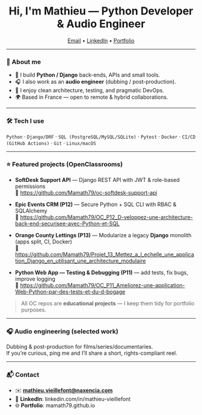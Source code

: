 <!-- Profile README for github.com/Mamath79 -->

<h1 align="center">Hi, I'm Mathieu — Python Developer & Audio Engineer</h1>

<p align="center">
  <a href="mailto:mathieu.vieillefont@gmail.com">Email</a> •
  <a href="https://www.linkedin.com/in/mathieu-vieillefont/">LinkedIn</a> •
  <a href="https://mamath79.github.io">Portfolio</a>
</p>

---

### 👋 About me
- 🔭 I build **Python / Django** back-ends, APIs and small tools.
- 🎧 I also work as an **audio engineer** (dubbing / post-production).
- 🧩 I enjoy clean architecture, testing, and pragmatic DevOps.
- 🌍 Based in France — open to remote & hybrid collaborations.

---

### 🛠️ Tech I use
`Python` · `Django/DRF` · `SQL (PostgreSQL/MySQL/SQLite)` · `Pytest` · `Docker` · `CI/CD (GitHub Actions)` · `Git` · `Linux/macOS`

<!-- Optional badges (uncomment if you like the visual style)
<p>
  <img src="https://img.shields.io/badge/Python-3.x-blue?logo=python" />
  <img src="https://img.shields.io/badge/Django-4.x-092E20?logo=django" />
  <img src="https://img.shields.io/badge/DRF-API-red" />
  <img src="https://img.shields.io/badge/Pytest-tested-green?logo=pytest" />
  <img src="https://img.shields.io/badge/Docker-ready-2496ED?logo=docker" />
</p>
-->

---

### ⭐ Featured projects (OpenClassrooms)
- **SoftDesk Support API** — Django REST API with JWT & role-based permissions  
  🔗 https://github.com/Mamath79/oc-softdesk-support-api

- **Epic Events CRM (P12)** — Secure Python + SQL CLI with RBAC & SQLAlchemy  
  🔗 https://github.com/Mamath79/OC_P12_D-veloppez-une-architecture-back-end-securisee-avec-Python-et-SQL

- **Orange County Lettings (P13)** — Modularize a legacy **Django** monolith (apps split, CI, Docker)  
  🔗 https://github.com/Mamath79/Projet_13_Mettez_a_l_echelle_une_application_Django_en_utilisant_une_architecture_modulaire

- **Python Web App — Testing & Debugging (P11)** — add tests, fix bugs, improve logging  
  🔗 https://github.com/Mamath79/OC_P11_Ameliorez-une-application-Web-Python-par-des-tests-et-du-d-bogage

> All OC repos are **educational projects** — I keep them tidy for portfolio purposes.

---

### 🎧 Audio engineering (selected work)
Dubbing & post-production for films/series/documentaries.  
If you’re curious, ping me and I’ll share a short, rights-compliant reel.

---

### 📬 Contact
- ✉️ **mathieu.vieillefont@naxencia.com**
- 🔗 **LinkedIn**: linkedin.com/in/mathieu-vieillefont
- 🌐 **Portfolio**: mamath79.github.io

<!-- Optional GitHub stats (comment out if you prefer clean text)
<p align="left">
  <img src="https://github-readme-stats.vercel.app/api?username=Mamath79&show_icons=true&hide_title=true" height="140" />
  <img src="https://github-readme-stats.vercel.app/api/top-langs/?username=Mamath79&layout=compact" height="140" />
</p>
-->
